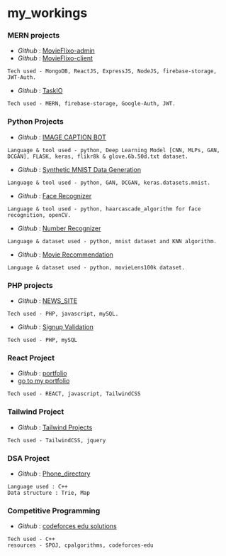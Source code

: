   # my_workings

### MERN projects
- _Github_ : [MovieFlixo-admin](https://github.com/harshit-8118/Movieflixo/tree/admin-panel)
- _Github_ : [MovieFlixo-client](https://github.com/harshit-8118/Movieflixo/tree/master)
```
Tech used - MongoDB, ReactJS, ExpressJS, NodeJS, firebase-storage, JWT-Auth.
```
- _Github_ : [TaskIO](https://github.com/harshit-8118/TaskIO)
```
Tech used - MERN, firebase-storage, Google-Auth, JWT.
```

### Python Projects
- _Github_ : [IMAGE CAPTION BOT](https://github.com/harshit-8118/Image_Captioning)
```
Language & tool used - python, Deep Learning Model [CNN, MLPs, GAN, DCGAN], FLASK, keras, flikr8k & glove.6b.50d.txt dataset.
```
- _Github_ : [Synthetic MNIST Data Generation](https://github.com/harshit-8118/Synthetic-MNIST-Data-Generation)
```
Language & tool used - python, GAN, DCGAN, keras.datasets.mnist.
```
- _Github_ : [Face Recognizer](https://github.com/harshit-8118/FaceRecognizer)
```
Language & tool used - python, haarcascade_algorithm for face recognition, openCV.
```
- _Github_ : [Number Recognizer](https://github.com/harshit-8118/NumberRecognizer)
```
Language & dataset used - python, mnist dataset and KNN algorithm.
```
- _Github_ : [Movie Recommendation](https://github.com/harshit-8118/MovieRecommendation)
```
Language & dataset used - python, movieLens100k dataset.
```


### PHP projects
- _Github_ : [NEWS_SITE](https://github.com/harshit-8118/NEWS_PROJECT)
```
Tech used - PHP, javascript, mySQL.
```
- _Github_ : [Signup Validation](https://github.com/harshit-8118/SignUpForm)
```
Tech used - PHP, mySQL
```

### React Project
- _Github_ : [portfolio](https://github.com/harshit-8118/portfolio)
- [go to my portfolio](https://hharshit8118.netlify.com)
```
Tech used - REACT, javascript, TailwindCSS
```

### Tailwind Project
- _Github_ : [Tailwind Projects](https://github.com/harshit-8118/TailwindCss)
```
Tech used - TailwindCSS, jquery
```

### DSA Project
- _Github_ : [Phone_directory](https://github.com/harshit-8118/phone-directory)
```
Language used : C++
Data structure : Trie, Map
```

### Competitive Programming
- _Github_ : [codeforces edu solutions](https://github.com/harshit-8118/Codeforces-edu)
```
Tech used - C++
resources - SPOJ, cpalgorithms, codeforces-edu
```
